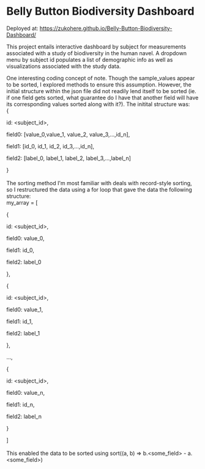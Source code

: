 # Belly Button Biodiversity Dashboard

Deployed at: https://zukohere.github.io/Belly-Button-Biodiversity-Dashboard/

This project entails interactive dashboard by subject for measurements associated with a study of biodiversity in the human navel. A dropdown menu by subject id populates a list of demographic info as well as visualizations associated with the study data.

One interesting coding concept of note. Though the sample_values appear to be sorted, I explored methods to ensure this assumption. However, the initial structure within the json file did not readily lend itself to be sorted (ie. if one field gets sorted, what guarantee do I have that another field will have its corresponding values sorted along with it?). The initital structure was:\
{\
    <p> id: <subject_id>,</p>
    <p> field0: [value_0,value_1, value_2, value_3,...,id_n],</p>
    <p> field1: [id_0, id_1, id_2, id_3,...,id_n],</p>
    <p> field2: [label_0, label_1, label_2, label_3,...,label_n]</p>
}\
\
The sorting method I'm most familiar with deals with record-style sorting, so I restructured the data using a for loop that gave the data the following structure:\
my_array = [\
    <p> {</p>
    <p> id: <subject_id>,</p>
    <p> field0: value_0,</p>
    <p> field1: id_0,</p>
    <p> field2: label_0</p>
    <p> },</p>
    <p> {</p>
    <p> id: <subject_id>,</p>
    <p> field0: value_1,</p>
    <p> field1: id_1,</p>
    <p> field2: label_1</p>
    <p> },</p>
    <p> ...,</p>
    <p> {</p>
    <p> id: <subject_id>,</p>
    <p> field0: value_n,</p>
    <p> field1: id_n,</p>
    <p> field2: label_n</p>
    <p> }</p>
]\
\
This enabled the data to be sorted using sort((a, b) => b.<some_field> - a.<some_field>)
